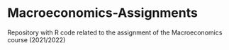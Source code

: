 # Macroeconomics-Assignments
Repository with R code related to the assignment of the Macroeconomics course (2021/2022)
